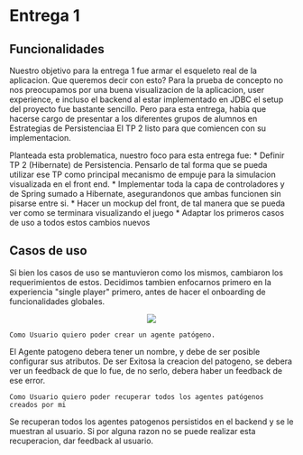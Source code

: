 # Entrega 1

## Funcionalidades

Nuestro objetivo para la entrega 1 fue armar el esqueleto real de la aplicacion.
Que queremos decir con esto? Para la prueba de concepto no nos preocupamos por una buena visualizacion de la aplicacion, user experience, e incluso el backend al estar
implementado en JDBC el setup del proyecto fue bastante sencillo. Pero para esta entrega, habia que hacerse cargo de presentar a los diferentes grupos de alumnos en Estrategias de Persistenciaa
El TP 2 listo para que comiencen con su implementacion.

Planteada esta problematica, nuestro foco para esta entrega fue:
	* Definir TP 2 (Hibernate) de Persistencia. Pensarlo de tal forma que se pueda utilizar ese TP como principal mecanismo de empuje para la simulacion visualizada en el front end.
    * Implementar toda la capa de controladores y de Spring sumado a Hibernate, asegurandonos que ambas funcionen sin pisarse entre si. 
	* Hacer un mockup del front, de tal manera que se pueda ver como se terminara visualizando el juego
	* Adaptar los primeros casos de uso a todos estos cambios nuevos

## Casos de uso

Si bien los casos de uso se mantuvieron como los mismos, cambiaron los requerimientos de estos. Decidimos tambien enfocarnos primero en la experiencia "single player" primero, antes
de hacer el onboarding de funcionalidades globales.

<p align="center">
  <img src="Casos_de_uso_prueba_concepto" />
</p>

`Como Usuario quiero poder crear un agente patógeno.`

El Agente patogeno debera tener un nombre, y debe de ser posible configurar sus atributos.
De ser Exitosa la creacion del patogeno, se debera ver un feedback de que lo fue, de no serlo, debera haber un feedback de ese error.


`Como Usuario quiero poder recuperar todos los agentes patógenos creados por mi`

Se recuperan todos los agentes patogenos persistidos en el backend y se le muestran al usuario. Si por alguna razon no se puede realizar esta recuperacion, dar feedback al usuario.


